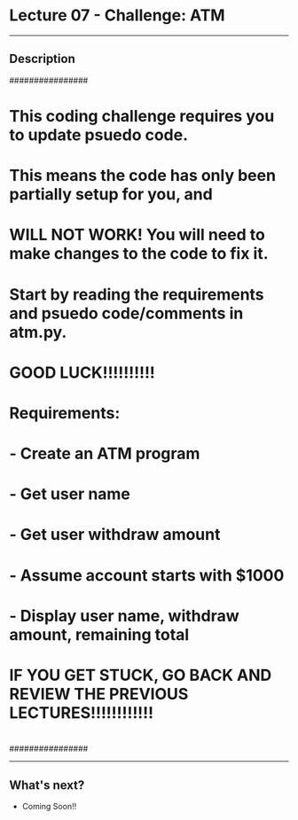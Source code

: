 # Lecture 07 - Challenge: ATM

--------------------
Description
-------------------- 

################
#
# This coding challenge requires you to update psuedo code.
# This means the code has only been partially setup for you, and 
# WILL NOT WORK! You will need to make changes to the code to fix it.
#  
# Start by reading the requirements and psuedo code/comments in atm.py. 
# GOOD LUCK!!!!!!!!!!
#
# Requirements:
#	- Create an ATM program
#	- Get user name
#	- Get user withdraw amount
#	- Assume account starts with $1000
#	- Display user name, withdraw amount, remaining total
#
#
# IF YOU GET STUCK, GO BACK AND REVIEW THE PREVIOUS LECTURES!!!!!!!!!!!! 
#
################

--------------------
What's next?
--------------------
* Coming Soon!!